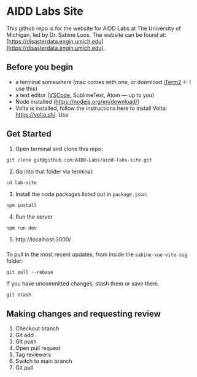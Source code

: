 # AIDD Labs Site
This github repo is for the website for AIDD Labs at The University of Michigan, led by Dr. Sabine Loos. The website can be found at: 
[https://disasterdata.engin.umich.edu](https://disasterdata.engin.umich.edu).



## Before you begin
* a terminal somewhere (mac comes with one, or download [iTerm2](https://iterm2.com/) <- I use this)
* a text editor ([VSCode](https://code.visualstudio.com/), SublimeText, Atom — up to you)
* Node installed (https://nodejs.org/en/download/)
* Volta is installed, follow the instructions here to install Volta: https://volta.sh/. Use 

## Get Started

1. Open terminal and clone this repo:
```
git clone git@github.com:AIDD-Labs/aidd-labs-site.git
```

2. Go into that folder via terminal:
```
cd lab-site
```

3. Install the node packages listed out in `package.json`:
```
npm install
```

4. Run the server
```
npm run dev
```

5. http://localhost:3000/

###
To pull in the most recent updates, from inside the `sabine-vue-vite-ssg` folder:
```
git pull --rebase
```

If you have uncommitted changes, stash them or save them.
```
git stash
```
## Making changes and requesting review
1. Checkout branch
2. Git add .
3. Git push
4. Open pull request
5. Tag reviewers
6. Switch to main branch
7. Git pull